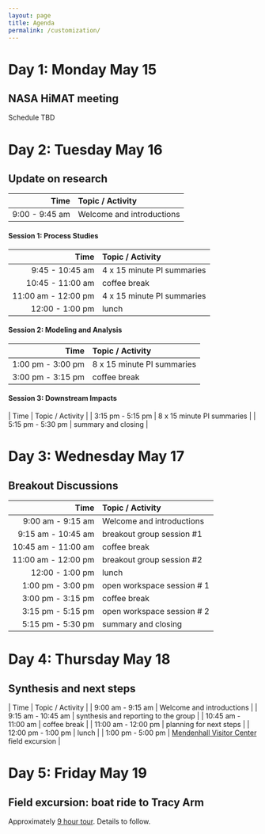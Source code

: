 ```yaml
---
layout: page
title: Agenda
permalink: /customization/
---
```



# Day 1: Monday May 15
## NASA HiMAT meeting

Schedule TBD

# Day 2: Tuesday May 16
## Update on research

| Time | Topic / Activity |
|------------:|:-------------|
| 9:00 - 9:45 am | Welcome and introductions |

#### Session 1: Process Studies

| Time | Topic / Activity |
|------------:|:-------------|
| 9:45 - 10:45 am | 4 x 15 minute PI summaries |
| 10:45 - 11:00 am | coffee break |
| 11:00 am - 12:00 pm | 4 x 15 minute PI summaries |
| 12:00 - 1:00 pm | lunch |

#### Session 2: Modeling and Analysis

| Time | Topic / Activity |
|------------:|:-------------|
| 1:00 pm - 3:00 pm | 8 x 15 minute PI summaries |
| 3:00 pm - 3:15 pm | coffee break |

#### Session 3: Downstream Impacts

| Time | Topic / Activity |
| 3:15 pm - 5:15 pm | 8 x 15 minute PI summaries | 
| 5:15 pm - 5:30 pm | summary and closing |

# Day 3: Wednesday May 17
## Breakout Discussions 

| Time | Topic / Activity |
|------------:|:-------------|
| 9:00 am - 9:15 am | Welcome and introductions |
| 9:15 am - 10:45 am | breakout group session #1 |
| 10:45 am - 11:00 am | coffee break | 
| 11:00 am - 12:00 pm | breakout group session #2 |
| 12:00 - 1:00 pm | lunch |
| 1:00 pm - 3:00 pm | open workspace session # 1|
| 3:00 pm - 3:15 pm | coffee break |
| 3:15 pm - 5:15 pm | open workspace session # 2 | 
| 5:15 pm - 5:30 pm | summary and closing |

# Day 4: Thursday May 18
## Synthesis and next steps

| Time | Topic / Activity |
| 9:00 am - 9:15 am | Welcome and introductions |
| 9:15 am - 10:45 am | synthesis and reporting to the group |
| 10:45 am - 11:00 am | coffee break |
| 11:00 am - 12:00 pm | planning for next steps | 
| 12:00 pm - 1:00 pm | lunch |
| 1:00 pm - 5:00 pm | [Mendenhall Visitor Center](https://www.fs.usda.gov/detail/tongass/about-forest/offices/?cid=stelprdb5400800) field excursion |

# Day 5: Friday May 19
## Field excursion: boat ride to Tracy Arm

Approximately [9 hour tour](http://allenmarinetours.com/juneau/tracy-arm-fjord-glacier-explorer/). Details to follow.

